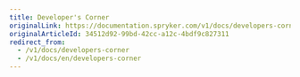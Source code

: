 ```yaml
---
title: Developer's Corner
originalLink: https://documentation.spryker.com/v1/docs/developers-corner
originalArticleId: 34512d92-99bd-42cc-a12c-4bdf9c827311
redirect_from:
  - /v1/docs/developers-corner
  - /v1/docs/en/developers-corner
---
```



